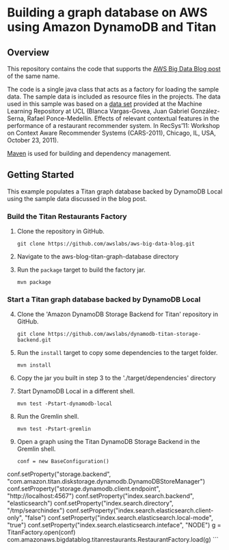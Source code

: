 # Building a graph database on AWS using Amazon DynamoDB and Titan

## Overview

This repository contains the code that supports the [AWS Big Data Blog post](https://blogs.aws.amazon.com/bigdata/) of the same name.

The code is a single java class that acts as a factory for loading the sample data.  The sample data is included as resource files in the projects.  The data used in this sample was based on a [data set](https://archive.ics.uci.edu/ml/datasets/Restaurant+%26+consumer+data) provided at the Machine Learning Repository at UCL (Blanca Vargas-Govea, Juan Gabriel González-Serna, Rafael Ponce-Medellín. Effects of relevant contextual features in the performance of a restaurant recommender system. In RecSys’11: Workshop on Context Aware Recommender Systems (CARS-2011), Chicago, IL, USA, October 23, 2011).

[Maven](https://maven.apache.org/) is used for building and dependency management.


## Getting Started
This example populates a Titan graph database backed by DynamoDB Local using the sample data discussed in the blog post.

### Build the Titan Restaurants Factory

1. Clone the repository in GitHub.

    ```
    git clone https://github.com/awslabs/aws-big-data-blog.git
    ```
2. Navigate to the aws-blog-titan-graph-database directory

3. Run the `package` target to build the factory jar.

    ```
    mvn package
    ```
### Start a Titan graph database backed by DynamoDB Local

4. Clone the 'Amazon DynamoDB Storage Backend for Titan' repository in GitHub.

    ```
    git clone https://github.com/awslabs/dynamodb-titan-storage-backend.git
    ```
5. Run the `install` target to copy some dependencies to the target folder.

    ```
    mvn install
    ```
6. Copy the jar you built in step 3 to the './target/dependencies' directory

7. Start DynamoDB Local in a different shell.

    ```
    mvn test -Pstart-dynamodb-local
    ```
4. Run the Gremlin shell.

    ```
    mvn test -Pstart-gremlin
    ```
5. Open a graph using the Titan DynamoDB Storage Backend in the Gremlin shell.

    ```
    conf = new BaseConfiguration()
conf.setProperty("storage.backend", "com.amazon.titan.diskstorage.dynamodb.DynamoDBStoreManager")
conf.setProperty("storage.dynamodb.client.endpoint", "http://localhost:4567")
conf.setProperty("index.search.backend", "elasticsearch")
conf.setProperty("index.search.directory", "/tmp/searchindex")
conf.setProperty("index.search.elasticsearch.client-only", "false")
conf.setProperty("index.search.elasticsearch.local-mode", "true")
conf.setProperty("index.search.elasticsearch.inteface", "NODE")
g = TitanFactory.open(conf)
com.amazonaws.bigdatablog.titanrestaurants.RestaurantFactory.load(g)
    ```
